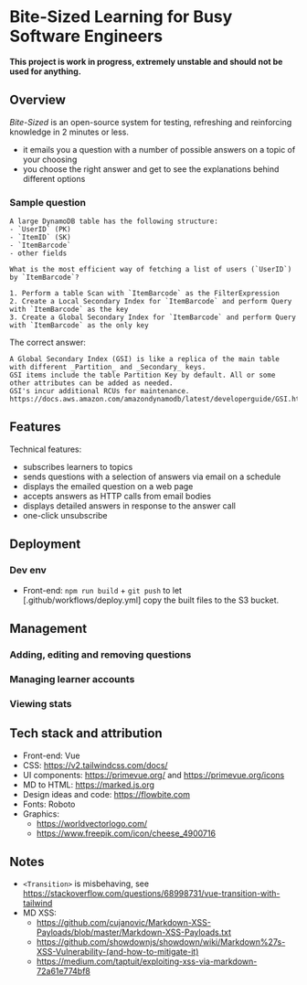 # Bite-Sized Learning for Busy Software Engineers

**This project is work in progress, extremely unstable and should not be used for anything.**

## Overview

_Bite-Sized_ is an open-source system for testing, refreshing and reinforcing knowledge in 2 minutes or less.
- it emails you a question with a number of possible answers on a topic of your choosing
- you choose the right answer and get to see the explanations behind different options

### Sample question

```
A large DynamoDB table has the following structure:
- `UserID` (PK)
- `ItemID` (SK)
- `ItemBarcode`
- other fields

What is the most efficient way of fetching a list of users (`UserID`) by `ItemBarcode`?

1. Perform a table Scan with `ItemBarcode` as the FilterExpression
2. Create a Local Secondary Index for `ItemBarcode` and perform Query with `ItemBarcode` as the key
3. Create a Global Secondary Index for `ItemBarcode` and perform Query with `ItemBarcode` as the only key
```

The correct answer:
```
A Global Secondary Index (GSI) is like a replica of the main table with different _Partition_ and _Secondary_ keys.
GSI items include the table Partition Key by default. All or some other attributes can be added as needed.
GSI's incur additional RCUs for maintenance.
https://docs.aws.amazon.com/amazondynamodb/latest/developerguide/GSI.html
```

## Features

Technical features:
- subscribes learners to topics
- sends questions with a selection of answers via email on a schedule
- displays the emailed question on a web page
- accepts answers as HTTP calls from email bodies
- displays detailed answers in response to the answer call
- one-click unsubscribe

## Deployment

### Dev env

* Front-end: `npm run build` + `git push` to let [.github/workflows/deploy.yml] copy the built files to the S3 bucket.

## Management

### Adding, editing and removing questions

### Managing learner accounts

### Viewing stats

## Tech stack and attribution

* Front-end: Vue
* CSS: https://v2.tailwindcss.com/docs/
* UI components: https://primevue.org/ and https://primevue.org/icons
* MD to HTML: https://marked.js.org
* Design ideas and code: https://flowbite.com
* Fonts: Roboto
* Graphics:
  * https://worldvectorlogo.com/
  * https://www.freepik.com/icon/cheese_4900716

## Notes

* `<Transition>` is misbehaving, see https://stackoverflow.com/questions/68998731/vue-transition-with-tailwind
* MD XSS: 
  * https://github.com/cujanovic/Markdown-XSS-Payloads/blob/master/Markdown-XSS-Payloads.txt
  * https://github.com/showdownjs/showdown/wiki/Markdown%27s-XSS-Vulnerability-(and-how-to-mitigate-it)
  * https://medium.com/taptuit/exploiting-xss-via-markdown-72a61e774bf8